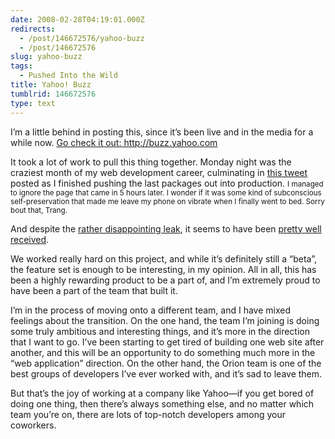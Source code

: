 ```yaml
---
date: 2008-02-28T04:19:01.000Z
redirects:
  - /post/146672576/yahoo-buzz
  - /post/146672576
slug: yahoo-buzz
tags:
  - Pushed Into the Wild
title: Yahoo! Buzz
tumblrid: 146672576
type: text
---
```

<p>I&rsquo;m a little behind in posting this, since it&rsquo;s been live and in the media for a while now. <a href="http://buzz.yahoo.com">Go check it out: http://buzz.yahoo.com</a></p>

<p>It took a lot of work to pull this thing together.  Monday night was the craziest month of my web development career, culminating in <a href="http://twitter.com/isaacschlueter/statuses/759204492">this tweet</a> posted as I finished pushing the last packages out into production.  <small>I managed to ignore the page that came in 5 hours later. I wonder if it was some kind of subconscious self-preservation that made me leave my phone on vibrate when I finally went to bed.  Sorry bout that, Trang.</small></p>

<p>And despite the <a href="http://valleywag.com/357006/screenshots-of-yahoo-buzz-a-digg-competitor">rather disappointing leak</a>, it seems to have been <a href="http://www.readwriteweb.com/archives/why_yahoo_buzz_is_a_brilliant_idea.php">pretty well received</a>.</p>

<p>We worked really hard on this project, and while it&rsquo;s definitely still a &ldquo;beta&rdquo;, the feature set is enough to be interesting, in my opinion.  All in all, this has been a highly rewarding product to be a part of, and I&rsquo;m extremely proud to have been a part of the team that built it.</p>

<p>I&rsquo;m in the process of moving onto a different team, and I have mixed feelings about the transition.  On the one hand, the team I&rsquo;m joining is doing some truly ambitious and interesting things, and it&rsquo;s more in the direction that I want to go.  I&rsquo;ve been starting to get tired of building one web site after another, and this will be an opportunity to do something much more in the &ldquo;web application&rdquo; direction.  On the other hand, the Orion team is one of the best groups of developers I&rsquo;ve ever worked with, and it&rsquo;s sad to leave them.</p>

<p>But that&rsquo;s the joy of working at a company like Yahoo&mdash;if you get bored of doing one thing, then there&rsquo;s always something else, and no matter which team you&rsquo;re on, there are lots of top-notch developers among your coworkers.</p>
